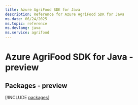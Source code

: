 ```yaml
---
title: Azure AgriFood SDK for Java
description: Reference for Azure AgriFood SDK for Java
ms.date: 06/24/2025
ms.topic: reference
ms.devlang: java
ms.service: agrifood
---
```

# Azure AgriFood SDK for Java - preview
## Packages - preview
[!INCLUDE [packages](agrifood-index.md)]